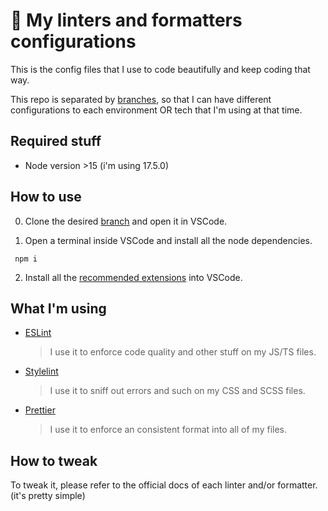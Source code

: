 # 📐 My linters and formatters configurations

This is the config files that I use to code beautifully and keep coding that way.

This repo is separated by [branches](https://github.com/gu-does-git/configs/branches), so that I can have different configurations to each environment OR tech that I'm using at that time.

## Required stuff

-   Node version >15 (i'm using 17.5.0)

## How to use

0. Clone the desired [branch](https://github.com/gu-does-git/configs/branches) and open it in VSCode.

1. Open a terminal inside VSCode and install all the node dependencies.

```shell
 npm i
```

2. Install all the [recommended extensions](https://code.visualstudio.com/docs/editor/extension-marketplace#_recommended-extensions) into VSCode.

## What I'm using

-   [ESLint](https://github.com/dustinspecker/awesome-eslint)
    > I use it to enforce code quality and other stuff on my JS/TS files.
-   [Stylelint](https://github.com/stylelint/awesome-stylelint)
    > I use it to sniff out errors and such on my CSS and SCSS files.
-   [Prettier](https://prettier.io/)
    > I use it to enforce an consistent format into all of my files.

## How to tweak

To tweak it, please refer to the official docs of each linter and/or formatter. (it's pretty simple)
